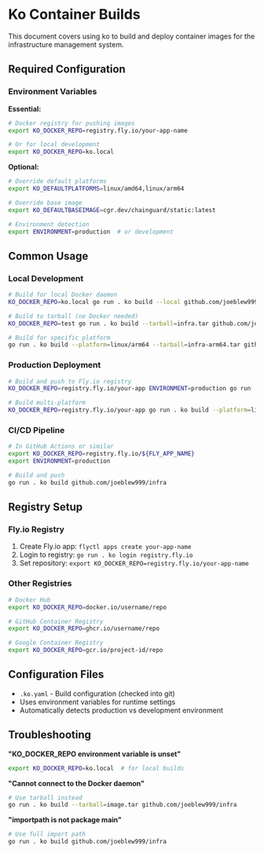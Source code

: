 # Ko Container Builds

This document covers using ko to build and deploy container images for the infrastructure management system.

## Required Configuration

### Environment Variables

**Essential:**
```bash
# Docker registry for pushing images
export KO_DOCKER_REPO=registry.fly.io/your-app-name

# Or for local development
export KO_DOCKER_REPO=ko.local
```

**Optional:**
```bash
# Override default platforms
export KO_DEFAULTPLATFORMS=linux/amd64,linux/arm64

# Override base image
export KO_DEFAULTBASEIMAGE=cgr.dev/chainguard/static:latest

# Environment detection
export ENVIRONMENT=production  # or development
```

## Common Usage

### Local Development
```bash
# Build for local Docker daemon
KO_DOCKER_REPO=ko.local go run . ko build --local github.com/joeblew999/infra

# Build to tarball (no Docker needed)
KO_DOCKER_REPO=test go run . ko build --tarball=infra.tar github.com/joeblew999/infra

# Build for specific platform
go run . ko build --platform=linux/arm64 --tarball=infra-arm64.tar github.com/joeblew999/infra
```

### Production Deployment
```bash
# Build and push to Fly.io registry
KO_DOCKER_REPO=registry.fly.io/your-app ENVIRONMENT=production go run . ko build github.com/joeblew999/infra

# Build multi-platform
KO_DOCKER_REPO=registry.fly.io/your-app go run . ko build --platform=linux/amd64,linux/arm64 github.com/joeblew999/infra
```

### CI/CD Pipeline
```bash
# In GitHub Actions or similar
export KO_DOCKER_REPO=registry.fly.io/${FLY_APP_NAME}
export ENVIRONMENT=production

# Build and push
go run . ko build github.com/joeblew999/infra
```

## Registry Setup

### Fly.io Registry
1. Create Fly.io app: `flyctl apps create your-app-name`
2. Login to registry: `go run . ko login registry.fly.io`
3. Set repository: `export KO_DOCKER_REPO=registry.fly.io/your-app-name`

### Other Registries
```bash
# Docker Hub
export KO_DOCKER_REPO=docker.io/username/repo

# GitHub Container Registry
export KO_DOCKER_REPO=ghcr.io/username/repo

# Google Container Registry
export KO_DOCKER_REPO=gcr.io/project-id/repo
```

## Configuration Files

- `.ko.yaml` - Build configuration (checked into git)
- Uses environment variables for runtime settings
- Automatically detects production vs development environment

## Troubleshooting

**"KO_DOCKER_REPO environment variable is unset"**
```bash
export KO_DOCKER_REPO=ko.local  # for local builds
```

**"Cannot connect to the Docker daemon"**
```bash
# Use tarball instead
go run . ko build --tarball=image.tar github.com/joeblew999/infra
```

**"importpath is not package main"**
```bash
# Use full import path
go run . ko build github.com/joeblew999/infra
```